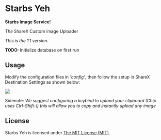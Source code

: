Starbs Yeh
==========

**Starbs Image Service!**

*The* ShareX Custom Image Uploader

*This is the 1.1 version.*

**TODO:** Initialize database on first run

## Usage

Modify the configuration files in *'config'*, then follow the setup in ShareX Destination Settings as shown below:

![](https://i.imgur.com/wv31UB8.png)

Sidenote: *We suggest configuring a keybind to upload your clipboard (Chip uses Ctrl-Shift-\\) this will allow you to copy and instantly upload any image*

## License

Starbs Yeh is licensed under [The MIT License (MIT)](LICENSE).
